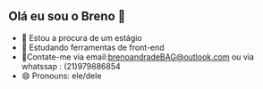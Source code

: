 ## Olá eu sou o Breno 👋
- 🔭 Estou a procura de um estágio
- 🌱 Estudando ferramentas de front-end
- 💬Contate-me via email:brenoandradeBAG@outlook.com
ou via whatssap : (21)979886854
- 😄 Pronouns: ele/dele

